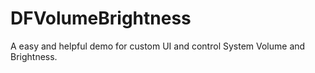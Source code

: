 # DFVolumeBrightness
A easy and helpful demo for custom UI and control System Volume and Brightness.
